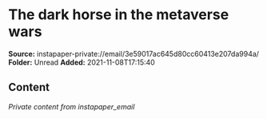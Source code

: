 # The dark horse in the metaverse wars

**Source:** instapaper-private://email/3e59017ac645d80cc60413e207da994a/
**Folder:** Unread
**Added:** 2021-11-08T17:15:40




## Content
*Private content from instapaper_email*

